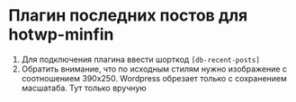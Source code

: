 # Плагин последних постов для hotwp-minfin

1. Для подключения плагина ввести шорткод ```[db-recent-posts]```
2. Обратить внимание, что по исходным стилям нужно изображение с соотношением 390х250. Wordpress обрезает только с сохранением масшатаба. Тут только вручную
